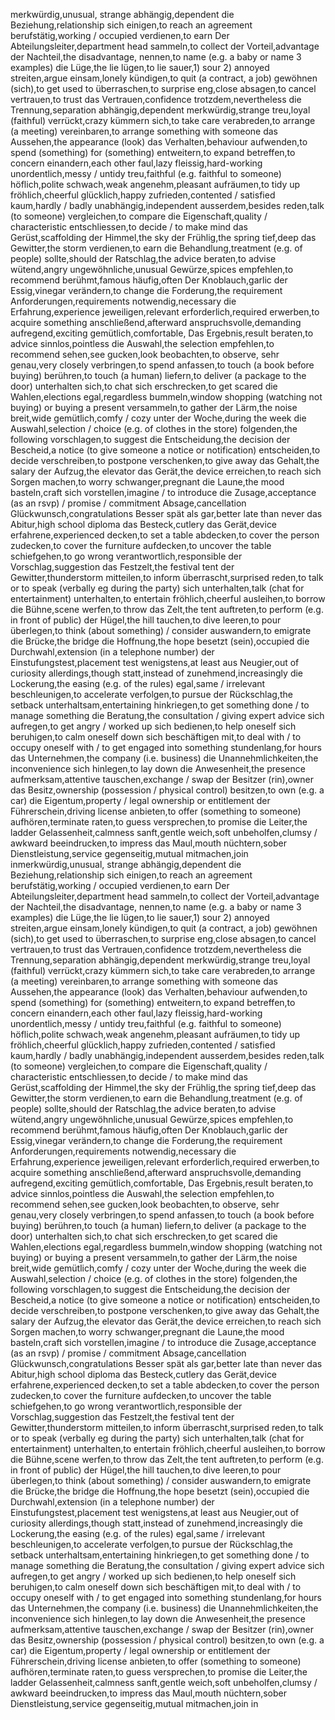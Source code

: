 merkwürdig,unusual, strange
abhängig,dependent
die Beziehung,relationship
sich einigen,to reach an agreement
berufstätig,working / occupied
verdienen,to earn
Der Abteilungsleiter,department head
sammeln,to collect
der Vorteil,advantage
der Nachteil,the disadvantage,
nennen,to name (e.g. a baby or name 3 examples)
die Lüge,the lie
lügen,to lie
sauer,1) sour 2) annoyed
streiten,argue
einsam,lonely
kündigen,to quit (a contract, a job)
gewöhnen (sich),to get used to
überraschen,to surprise
eng,close
absagen,to cancel
vertrauen,to trust
das Vertrauen,confidence
trotzdem,nevertheless
die Trennung,separation
abhängig,dependent
merkwürdig,strange
treu,loyal (faithful)
verrückt,crazy
kümmern sich,to take care
verabreden,to arrange (a meeting)
vereinbaren,to arrange something with someone
das Aussehen,the appearance (look)
das Verhalten,behaviour
aufwenden,to spend (something) for (something)
entweitern,to expand
betreffen,to concern
einandern,each other
faul,lazy
fleissig,hard-working
unordentlich,messy / untidy
treu,faithful (e.g. faithful to someone)
höflich,polite
schwach,weak
angenehm,pleasant
aufräumen,to tidy up
fröhlich,cheerful
glücklich,happy
zufrieden,contented / satisfied
kaum,hardly / badly
unabhängig,independent
ausserdem,besides
reden,talk (to someone)
vergleichen,to compare
die Eigenschaft,quality / characteristic
entschliessen,to decide / to make mind
das Gerüst,scaffolding
der Himmel,the sky
der Frühlig,the spring
tief,deep
das Gewitter,the storm
verdienen,to earn
die Behandlung,treatment (e.g. of people)
sollte,should
der Ratschlag,the advice
beraten,to advise
wütend,angry
ungewöhnliche,unusual
Gewürze,spices
empfehlen,to recommend
berühmt,famous
häufig,often
Der Knoblauch,garlic
der Essig,vinegar
verändern,to change
die Forderung,the requirement
Anforderungen,requirements
notwendig,necessary
die Erfahrung,experience
jeweiligen,relevant
erforderlich,required
erwerben,to acquire something
anschließend,afterward
anspruchsvolle,demanding
aufregend,exciting
gemütlich,comfortable,
Das Ergebnis,result
beraten,to advice
sinnlos,pointless
die Auswahl,the selection
empfehlen,to recommend
sehen,see
gucken,look
beobachten,to observe,
sehr genau,very closely
verbringen,to spend
anfassen,to touch (a book before buying)
berühren,to touch (a human)
liefern,to deliver (a package to the door)
unterhalten sich,to chat
sich erschrecken,to get scared
die Wahlen,elections
egal,regardless
bummeln,window shopping (watching not buying) or buying a present
versammeln,to gather
der Lärm,the noise
breit,wide
gemütlich,comfy / cozy
unter der Woche,during the week
die Auswahl,selection / choice (e.g. of clothes in the store)
folgenden,the following
vorschlagen,to suggest
die Entscheidung,the decision
der Bescheid,a notice (to give someone a notice or notification)
entscheiden,to decide
verschreiben,to postpone
verschenken,to give away
das Gehalt,the salary
der Aufzug,the elevator
das Gerät,the device
erreichen,to reach
sich Sorgen machen,to worry
schwanger,pregnant
die Laune,the mood
basteln,craft
sich vorstellen,imagine / to introduce
die Zusage,acceptance (as an rsvp) / promise / commitment
Absage,cancellation
Glückwunsch,congratulations
Besser spät als gar,better late than never
das Abitur,high school diploma
das Besteck,cutlery
das Gerät,device
erfahrene,experienced
decken,to set a table
abdecken,to cover the person
zudecken,to cover the furniture
aufdecken,to uncover the table
schiefgehen,to go wrong
verantwortlich,responsible
der Vorschlag,suggestion
das Festzelt,the festival tent
der Gewitter,thunderstorm
mitteilen,to inform
überrascht,surprised
reden,to talk or to speak (verbally eg during the party)
sich unterhalten,talk (chat for entertainment)
unterhalten,to entertain
fröhlich,cheerful
ausleihen,to borrow
die Bühne,scene
werfen,to throw
das Zelt,the tent
auftreten,to perform (e.g. in front of public)
der Hügel,the hill
tauchen,to dive
leeren,to pour
überlegen,to think (about something) / consider
auswandern,to emigrate
die Brücke,the bridge
die Hoffnung,the hope
besetzt (sein),occupied
die Durchwahl,extension (in a telephone number)
der Einstufungstest,placement test
wenigstens,at least
aus Neugier,out of curiosity
allerdings,though
statt,instead of
zunehmend,increasingly
die Lockerung,the easing (e.g. of the rules)
egal,same / irrelevant
beschleunigen,to accelerate
verfolgen,to pursue
der Rückschlag,the setback
unterhaltsam,entertaining
hinkriegen,to get something done / to manage something
die Beratung,the consultation / giving expert advice
sich aufregen,to get angry / worked up
sich bedienen,to help oneself
sich beruhigen,to calm oneself down
sich beschäftigen mit,to deal with / to occupy oneself with / to get engaged into something
stundenlang,for hours
das Unternehmen,the company (i.e. business)
die Unannehmlichkeiten,the inconvenience
sich hinlegen,to lay down
die Anwesenheit,the presence
aufmerksam,attentive
tauschen,exchange / swap
der Besitzer (rin),owner
das Besitz,ownership (possession / physical control)
besitzen,to own (e.g. a car)
die Eigentum,property / legal ownership or entitlement
der Führerschein,driving license
anbieten,to offer (something to someone)
aufhören,terminate
raten,to guess
versprechen,to promise
die Leiter,the ladder
Gelassenheit,calmness
sanft,gentle
weich,soft
unbeholfen,clumsy / awkward
beeindrucken,to impress
das Maul,mouth
nüchtern,sober
Dienstleistung,service
gegenseitig,mutual
mitmachen,join inmerkwürdig,unusual, strange
abhängig,dependent
die Beziehung,relationship
sich einigen,to reach an agreement
berufstätig,working / occupied
verdienen,to earn
Der Abteilungsleiter,department head
sammeln,to collect
der Vorteil,advantage
der Nachteil,the disadvantage,
nennen,to name (e.g. a baby or name 3 examples)
die Lüge,the lie
lügen,to lie
sauer,1) sour 2) annoyed
streiten,argue
einsam,lonely
kündigen,to quit (a contract, a job)
gewöhnen (sich),to get used to
überraschen,to surprise
eng,close
absagen,to cancel
vertrauen,to trust
das Vertrauen,confidence
trotzdem,nevertheless
die Trennung,separation
abhängig,dependent
merkwürdig,strange
treu,loyal (faithful)
verrückt,crazy
kümmern sich,to take care
verabreden,to arrange (a meeting)
vereinbaren,to arrange something with someone
das Aussehen,the appearance (look)
das Verhalten,behaviour
aufwenden,to spend (something) for (something)
entweitern,to expand
betreffen,to concern
einandern,each other
faul,lazy
fleissig,hard-working
unordentlich,messy / untidy
treu,faithful (e.g. faithful to someone)
höflich,polite
schwach,weak
angenehm,pleasant
aufräumen,to tidy up
fröhlich,cheerful
glücklich,happy
zufrieden,contented / satisfied
kaum,hardly / badly
unabhängig,independent
ausserdem,besides
reden,talk (to someone)
vergleichen,to compare
die Eigenschaft,quality / characteristic
entschliessen,to decide / to make mind
das Gerüst,scaffolding
der Himmel,the sky
der Frühlig,the spring
tief,deep
das Gewitter,the storm
verdienen,to earn
die Behandlung,treatment (e.g. of people)
sollte,should
der Ratschlag,the advice
beraten,to advise
wütend,angry
ungewöhnliche,unusual
Gewürze,spices
empfehlen,to recommend
berühmt,famous
häufig,often
Der Knoblauch,garlic
der Essig,vinegar
verändern,to change
die Forderung,the requirement
Anforderungen,requirements
notwendig,necessary
die Erfahrung,experience
jeweiligen,relevant
erforderlich,required
erwerben,to acquire something
anschließend,afterward
anspruchsvolle,demanding
aufregend,exciting
gemütlich,comfortable,
Das Ergebnis,result
beraten,to advice
sinnlos,pointless
die Auswahl,the selection
empfehlen,to recommend
sehen,see
gucken,look
beobachten,to observe,
sehr genau,very closely
verbringen,to spend
anfassen,to touch (a book before buying)
berühren,to touch (a human)
liefern,to deliver (a package to the door)
unterhalten sich,to chat
sich erschrecken,to get scared
die Wahlen,elections
egal,regardless
bummeln,window shopping (watching not buying) or buying a present
versammeln,to gather
der Lärm,the noise
breit,wide
gemütlich,comfy / cozy
unter der Woche,during the week
die Auswahl,selection / choice (e.g. of clothes in the store)
folgenden,the following
vorschlagen,to suggest
die Entscheidung,the decision
der Bescheid,a notice (to give someone a notice or notification)
entscheiden,to decide
verschreiben,to postpone
verschenken,to give away
das Gehalt,the salary
der Aufzug,the elevator
das Gerät,the device
erreichen,to reach
sich Sorgen machen,to worry
schwanger,pregnant
die Laune,the mood
basteln,craft
sich vorstellen,imagine / to introduce
die Zusage,acceptance (as an rsvp) / promise / commitment
Absage,cancellation
Glückwunsch,congratulations
Besser spät als gar,better late than never
das Abitur,high school diploma
das Besteck,cutlery
das Gerät,device
erfahrene,experienced
decken,to set a table
abdecken,to cover the person
zudecken,to cover the furniture
aufdecken,to uncover the table
schiefgehen,to go wrong
verantwortlich,responsible
der Vorschlag,suggestion
das Festzelt,the festival tent
der Gewitter,thunderstorm
mitteilen,to inform
überrascht,surprised
reden,to talk or to speak (verbally eg during the party)
sich unterhalten,talk (chat for entertainment)
unterhalten,to entertain
fröhlich,cheerful
ausleihen,to borrow
die Bühne,scene
werfen,to throw
das Zelt,the tent
auftreten,to perform (e.g. in front of public)
der Hügel,the hill
tauchen,to dive
leeren,to pour
überlegen,to think (about something) / consider
auswandern,to emigrate
die Brücke,the bridge
die Hoffnung,the hope
besetzt (sein),occupied
die Durchwahl,extension (in a telephone number)
der Einstufungstest,placement test
wenigstens,at least
aus Neugier,out of curiosity
allerdings,though
statt,instead of
zunehmend,increasingly
die Lockerung,the easing (e.g. of the rules)
egal,same / irrelevant
beschleunigen,to accelerate
verfolgen,to pursue
der Rückschlag,the setback
unterhaltsam,entertaining
hinkriegen,to get something done / to manage something
die Beratung,the consultation / giving expert advice
sich aufregen,to get angry / worked up
sich bedienen,to help oneself
sich beruhigen,to calm oneself down
sich beschäftigen mit,to deal with / to occupy oneself with / to get engaged into something
stundenlang,for hours
das Unternehmen,the company (i.e. business)
die Unannehmlichkeiten,the inconvenience
sich hinlegen,to lay down
die Anwesenheit,the presence
aufmerksam,attentive
tauschen,exchange / swap
der Besitzer (rin),owner
das Besitz,ownership (possession / physical control)
besitzen,to own (e.g. a car)
die Eigentum,property / legal ownership or entitlement
der Führerschein,driving license
anbieten,to offer (something to someone)
aufhören,terminate
raten,to guess
versprechen,to promise
die Leiter,the ladder
Gelassenheit,calmness
sanft,gentle
weich,soft
unbeholfen,clumsy / awkward
beeindrucken,to impress
das Maul,mouth
nüchtern,sober
Dienstleistung,service
gegenseitig,mutual
mitmachen,join in
